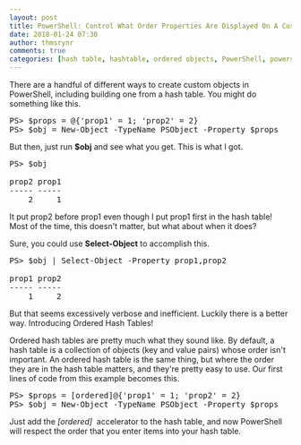 ```yaml
---
layout: post
title: PowerShell: Control What Order Properties Are Displayed On A Custom Objects And Hash Tables
date: 2018-01-24 07:30
author: thmsrynr
comments: true
categories: [hash table, hashtable, ordered objects, PowerShell, powershell]
---
```

There are a handful of different ways to create custom objects in PowerShell, including building one from a hash table. You might do something like this.
<pre class="lang:default decode:true">PS&gt; $props = @{'prop1' = 1; 'prop2' = 2}
PS&gt; $obj = New-Object -TypeName PSObject -Property $props</pre>
But then, just run <strong>$obj</strong> and see what you get. This is what I got.
<pre class="lang:default decode:true ">PS&gt; $obj

prop2 prop1
----- -----
    2     1</pre>
It put prop2 before prop1 even though I put prop1 first in the hash table! Most of the time, this doesn't matter, but what about when it does?

<!--more-->

Sure, you could use <strong>Select-Object</strong> to accomplish this.
<pre class="lang:default decode:true ">PS&gt; $obj | Select-Object -Property prop1,prop2

prop1 prop2
----- -----
    1     2</pre>
But that seems excessively verbose and inefficient. Luckily there is a better way. Introducing Ordered Hash Tables!

Ordered hash tables are pretty much what they sound like. By default, a hash table is a collection of objects (key and value pairs) whose order isn't important. An ordered hash table is the same thing, but where the order they are in the hash table matters, and they're pretty easy to use. Our first lines of code from this example becomes this.
<pre class="lang:default decode:true ">PS&gt; $props = [ordered]@{'prop1' = 1; 'prop2' = 2}
PS&gt; $obj = New-Object -TypeName PSObject -Property $props</pre>
Just add the <em>[ordered]</em>  accelerator to the hash table, and now PowerShell will respect the order that you enter items into your hash table.

&nbsp;
